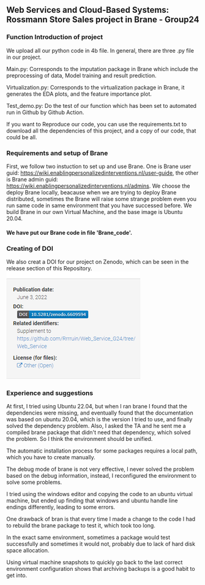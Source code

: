 ## Web Services and Cloud-Based Systems: Rossmann Store Sales project in Brane - Group24

### Function Introduction of project
  We upload all our python code in 4b file. In general, there are three .py file in our project.   
  
  Main.py: Corresponds to the imputation package in Brane which include the preprocessing of data, Model training and result prediction.   
  
  Virtualization.py: Corresponds to the virtualization package in Brane, it generates the EDA plots, and the feature importance plot.   
  
  Test_demo.py: Do the test of our function which has been set to automated run in Github by Github Action.  
  
  If you want to Reproduce our code, you can use the requirements.txt to download all the dependencies of this project, and a copy of our code, that could be all.

### Requirements and setup of Brane
  First, we follow two instuction to set up and use Brane. One is Brane user guid: https://wiki.enablingpersonalizedinterventions.nl/user-guide, the other is Brane admin guid: https://wiki.enablingpersonalizedinterventions.nl/admins.
  We choose the deploy Brane locally, beacause when we are trying to deploy Brane distributed, sometimes the Brane will raise some strange problem even you run same code in same environment that you have successed before.
  We build Brane in our own Virtual Machine, and the base image is Ubuntu 20.04.
  
  #### We have put our Brane code in file 'Brane_code'.



### Creating of DOI
We also creat a DOI for our project on Zenodo, which can be seen in the release section of this  Repository.
![Image text](https://github.com/Rrrruin/Web_Service_G24/blob/4bb4cdb9c1490ace2ac0b7e2fb54d8416c513565/image/DOI.PNG)

### Experience and suggestions
At first, I tried using Ubuntu 22.04, but when I ran brane I found that the dependencies were missing, and eventually found that the documentation was based on ubuntu 20.04, which is the version I tried to use, and finally solved the dependency problem.
Also, I asked the TA and he sent me a compiled brane package that didn't need that dependency, which solved the problem. So I think the environment should be unified.

The automatic installation process for some packages requires a local path, which you have to create manually.

The debug mode of brane is not very effective, I never solved the problem based on the debug information, instead, I reconfigured the environment to solve some problems.

I tried using the windows editor and copying the code to an ubuntu virtual machine, but ended up finding that windows and ubuntu handle line endings differently, leading to some errors.

One drawback of bran is that every time I made a change to the code I had to rebuild the brane package to test it, which took too long.

In the exact same environment, sometimes a package would test successfully and sometimes it would not, probably due to lack of hard disk space allocation.

Using virtual machine snapshots to quickly go back to the last correct environment configuration shows that archiving backups is a good habit to get into.
